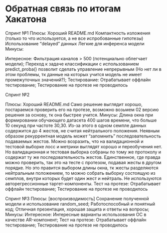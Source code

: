 # Обратная связь по итогам Хакатона


Спринт №1
Плюсы:
Хороший README.md
Компактность изложения (только то что используется, а не все испробованные гипотезы)
Использование “delayed” данных
Легкие для инференса модели
Минусы:


Интересное:
Фильтрация каналов > 500 (потенциально облегчает модели);
Переход к задаче классификации с использованием predict_proba() позволит сделать управление непрерывным (Но нет ли в этом проблемы, тк данные на которых учится модель не имеет промежуточных значений?); 
Тестирование:
Отрабатывает оффлайн тестирование;
Тестирование на протезе не проводилось

Спринт №2

Плюсы:
Хороший README.md
Само решение выглядит хорошо, постараемся проверить его на протезе, возможно возьмем 02 версию решения за основу, тк она быстрее учится.
Минусы:
Длина окна при формировании обучающего датасета 400 шагов времени, что больше 10 секунд при частоте 30,30. Из-за этого в одном семпле данных содержится до 4 жестов, не считая нейтрального положения. Неявным образом рекуррентная модель может “запомнить” последовательность подаваемых жестов. Можно возразить, что на валидационной и тестовой выборке лосс и метрики выглядят хорошо и переобучения нет. Но валидационная и тестовая выборка собраны по тому же протоколу и содержат ту же последовательность жестов. Единственное, где правда можно проверить, так это на тесте с протезом, подавая жесты в другом порядке. Но это правится выбором длины окна, тк жесты разделяются нейтральным положением, то можно собрать выборку состоящую из семплов, внутри которых будет один жест и нейтраль.
Не используются авторегрессионные таргет-компоненты. 
Тест на протезе:
Отрабатывает оффлайн тестирование;
Тестирование на протезе не проводилось


Спринт №3
Плюсы:
[воспроизводимость] Сохранение полученной модели и использование random_seed;
Работоспособный и понятный код;
Отличная презентация, хорошая защита и ответы на вопросы;
Минусы:
Интересное:
Интересные варианты использования ОС в качестве AR-компонент;
Тест на протезе:
Отрабатывает оффлайн тестирование;
Тестирование на протезе не проводилось